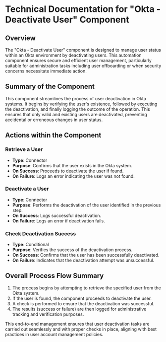 # Technical Documentation for "Okta - Deactivate User" Component

## Overview
The "Okta - Deactivate User" component is designed to manage user status within an Okta environment by deactivating users. This automation component ensures secure and efficient user management, particularly suitable for administration tasks including user offboarding or when security concerns necessitate immediate action.

## Summary of the Component
This component streamlines the process of user deactivation in Okta systems. It begins by verifying the user's existence, followed by executing the deactivation, and finally logging the outcome of the operation. This ensures that only valid and existing users are deactivated, preventing accidental or erroneous changes in user status.

## Actions within the Component
### Retrieve a User
- **Type**: Connector
- **Purpose**: Confirms that the user exists in the Okta system.
- **On Success**: Proceeds to deactivate the user if found.
- **On Failure**: Logs an error indicating the user was not found.

### Deactivate a User
- **Type**: Connector
- **Purpose**: Performs the deactivation of the user identified in the previous step.
- **On Success**: Logs successful deactivation.
- **On Failure**: Logs an error if deactivation fails.

### Check Deactivation Success
- **Type**: Conditional
- **Purpose**: Verifies the success of the deactivation process.
- **On Success**: Confirms that the user has been successfully deactivated.
- **On Failure**: Indicates that the deactivation attempt was unsuccessful.

## Overall Process Flow Summary
1. The process begins by attempting to retrieve the specified user from the Okta system.
2. If the user is found, the component proceeds to deactivate the user.
3. A check is performed to ensure that the deactivation was successful.
4. The results (success or failure) are then logged for administrative tracking and verification purposes.

This end-to-end management ensures that user deactivation tasks are carried out seamlessly and with proper checks in place, aligning with best practices in user account management policies.

